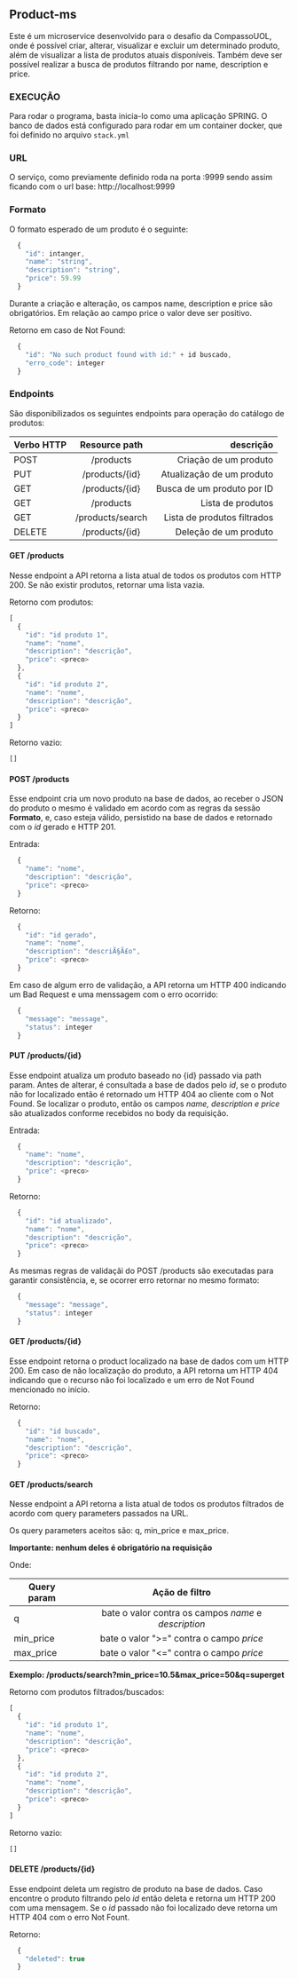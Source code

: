 **Product-ms**
----
  Este é um microservice desenvolvido para o desafio da CompassoUOL, onde é possível criar, alterar, visualizar e excluir um determinado produto, além de visualizar a lista de produtos atuais disponíveis. Também deve ser possível realizar a busca de produtos filtrando por name, description e price.


### EXECUÇÃO
Para rodar o programa, basta inicia-lo como uma aplicação SPRING.
O banco de dados está configurado para rodar em um container docker, que foi definido no arquivo  ```stack.yml```


### URL

  O serviço, como previamente definido roda na porta :9999 sendo assim ficando com o url base: 
  http://localhost:9999


### Formato

O formato esperado de um produto é o seguinte:

```javascript
  {
    "id": intanger,
    "name": "string",
    "description": "string",
    "price": 59.99
  }
```
Durante a criação e alteração, os campos name, description e price são obrigatórios. Em relação ao campo price o valor deve ser positivo.

Retorno em caso de Not Found:
```javascript
  {
    "id": "No such product found with id:" + id buscado,
    "erro_code": integer
  }
```


### Endpoints

São disponibilizados os seguintes endpoints para operação do catálogo de produtos:


| Verbo HTTP  |  Resource path    |          descrição           |
|-------------|:-----------------:|------------------------------:|
| POST        |  /products        |   Criação de um produto       |
| PUT         |  /products/{id}   |   Atualização de um produto   |
| GET         |  /products/{id}   |   Busca de um produto por ID  |
| GET         |  /products        |   Lista de produtos           |
| GET         |  /products/search |   Lista de produtos filtrados |
| DELETE      |  /products/{id}   |   Deleção de um produto       |


      
#### GET /products

Nesse endpoint a API retorna a lista atual de todos os produtos com HTTP 200. Se não existir produtos, retornar uma lista vazia.

Retorno com produtos:
```javascript
[
  {
    "id": "id produto 1",
    "name": "nome",
    "description": "descrição",
    "price": <preco>
  },
  {
    "id": "id produto 2",
    "name": "nome",
    "description": "descrição",
    "price": <preco>
  }
]
```

Retorno vazio:
```javascript
[]
```

#### POST /products

Esse endpoint cria um novo produto na base de dados, ao receber o JSON do produto o mesmo é validado em acordo com as regras da sessão **Formato**, e, caso esteja válido, persistido na base de dados e retornado com o *id* gerado e HTTP 201.

Entrada:
```javascript
  {
    "name": "nome",
    "description": "descrição",
    "price": <preco>
  }
```

Retorno:
```javascript
  {
    "id": "id gerado",
    "name": "nome",
    "description": "descriÃ§Ã£o",
    "price": <preco>
  }
```
Em caso de algum erro de validação, a API  retorna um HTTP 400 indicando um Bad Request e uma menssagem com o erro ocorrido:

```javascript
  {
    "message": "message",
    "status": integer
  }
```

#### PUT /products/\{id\}

Esse endpoint atualiza um produto baseado no {id} passado via path param. Antes de alterar, é consultada a base de dados pelo *id*, se o produto não for localizado então é retornado um HTTP 404 ao cliente com o Not Found. Se localizar o produto, então os campos *name, description e price* são atualizados conforme recebidos no body da requisição.

Entrada:
```javascript
  {
    "name": "nome",
    "description": "descrição",
    "price": <preco>
  }
```

Retorno:
```javascript
  {
    "id": "id atualizado",
    "name": "nome",
    "description": "descrição",
    "price": <preco>
  }
```

As mesmas regras de validaçãi do POST /products são executadas para garantir consistência, e, se ocorrer erro retornar no mesmo formato:

```javascript
  {
    "message": "message",
    "status": integer
  }
```


#### GET /products/\{id\}

Esse endpoint retorna o product localizado na base de dados com um HTTP 200. Em caso de não localização do produto, a API retorna um HTTP 404 indicando que o recurso não foi localizado e um erro de Not Found mencionado no início.

Retorno:
```javascript
  {
    "id": "id buscado",
    "name": "nome",
    "description": "descrição",
    "price": <preco>
  }
```

#### GET /products/search

Nesse endpoint a API retorna a lista atual de todos os produtos filtrados de acordo com query parameters passados na URL.

Os query parameters aceitos são: q, min_price e max_price.

**Importante: nenhum deles é obrigatório na requisição**

Onde:

| Query param |  Ação de filtro     
|-------------|:---------------------------------------------------------------:|
| q           |   bate o valor contra os campos *name* e *description*           |
| min_price   |   bate o valor ">=" contra o campo *price*                |
| max_price   |   bate o valor "<=" contra o campo *price*                |

**Exemplo: /products/search?min_price=10.5&max_price=50&q=superget**

Retorno com produtos filtrados/buscados:
```javascript
[
  {
    "id": "id produto 1",
    "name": "nome",
    "description": "descrição",
    "price": <preco>
  },
  {
    "id": "id produto 2",
    "name": "nome",
    "description": "descrição",
    "price": <preco>
  }
]
```

Retorno vazio:
```javascript
[]
```

#### DELETE /products/\{id\}

Esse endpoint deleta um registro de produto na base de dados. Caso encontre o produto filtrando pelo *id* então deleta e retorna um HTTP 200 com uma mensagem. Se o *id* passado não foi localizado deve retorna um HTTP 404 com o erro Not Fount.

Retorno:
```javascript
  {
    "deleted": true
  }
```
